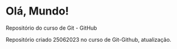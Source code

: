 # Olá, Mundo!
 Repositório do curso de Git - GitHub

 Repositório criado 25062023 no curso de Git-Github, atualização.
